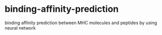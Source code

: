 # binding-affinity-prediction
binding affinity prediction between MHC molecules and peptides by using neural network
